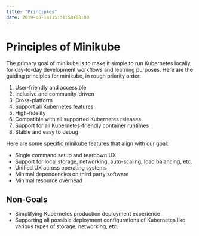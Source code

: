 ```yaml
---
title: "Principles"
date: 2019-06-18T15:31:58+08:00
---
```


# Principles of Minikube

The primary goal of minikube is to make it simple to run Kubernetes locally, for day-to-day development workflows and learning purposes. Here are the guiding principles for minikube, in rough priority order:

1. User-friendly and accessible
2. Inclusive and community-driven
3. Cross-platform
4. Support all Kubernetes features
5. High-fidelity
6. Compatible with all supported Kubernetes releases
7. Support for all Kubernetes-friendly container runtimes
8. Stable and easy to debug

Here are some specific minikube features that align with our goal:

* Single command setup and teardown UX
* Support for local storage, networking, auto-scaling, load balancing, etc.
* Unified UX across operating systems
* Minimal dependencies on third party software
* Minimal resource overhead

## Non-Goals

* Simplifying Kubernetes production deployment experience
* Supporting all possible deployment configurations of Kubernetes like various types of storage, networking, etc.
